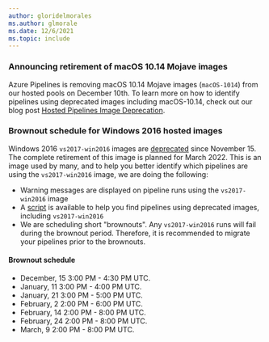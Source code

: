 ```yaml
---
author: gloridelmorales
ms.author: glmorale
ms.date: 12/6/2021
ms.topic: include
---
```


### Announcing retirement of macOS 10.14 Mojave images

Azure Pipelines is removing macOS 10.14 Mojave images (`macOS-1014`) from our hosted pools on December 10th. To learn more on how to identify pipelines using deprecated images including macOS-10.14, check out our blog post [Hosted Pipelines Image Deprecation](https://devblogs.microsoft.com/devops/hosted-pipelines-image-deprecation/).

### Brownout schedule for Windows 2016 hosted images

Windows 2016 `vs2017-win2016` images are [deprecated](/azure/devops/release-notes/2021/pipelines/sprint-194-update#announcing-a-deprecation-schedule-for-windows-2016-hosted-images) since November 15. The complete retirement of this image is planned for March 2022. This is an image used by many, and to help you better identify which pipelines are using the `vs2017-win2016` image, we are doing the following:

- Warning messages are displayed on pipeline runs using the `vs2017-win2016` image
- A [script](https://devblogs.microsoft.com/devops/hosted-pipelines-image-deprecation/#finding-impacted-pipelines) is available to help you find pipelines using deprecated images, including `vs2017-win2016`
- We are scheduling short "brownouts". Any `vs2017-win2016` runs will fail during the brownout period. Therefore, it is recommended to migrate your pipelines prior to the brownouts.

#### Brownout schedule
  * December, 15 3:00 PM - 4:30 PM UTC.   
  * January, 11 3:00 PM - 4:00 PM UTC.   
  * January, 21 3:00 PM - 5:00 PM UTC.   
  * February, 2 2:00 PM - 6:00 PM UTC.   
  * February, 14 2:00 PM - 8:00 PM UTC.   
  * February, 24 2:00 PM - 8:00 PM UTC.   
  * March, 9 2:00 PM - 8:00 PM UTC.